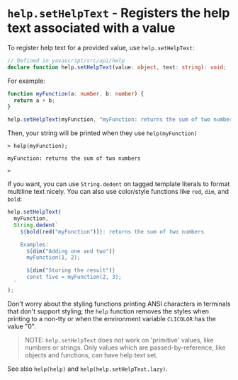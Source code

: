 # `help.setHelpText` - Registers the help text associated with a value

To register help text for a provided value, use `help.setHelpText`:

```ts
// Defined in yavascript/src/api/help
declare function help.setHelpText(value: object, text: string): void;
```

For example:

```ts
function myFunction(a: number, b: number) {
  return a + b;
}

help.setHelpText(myFunction, "myFunction: returns the sum of two numbers");
```

Then, your string will be printed when they use `help(myFunction)`

```
> help(myFunction);

myFunction: returns the sum of two numbers

>
```

If you want, you can use `String.dedent` on tagged template literals to format multiline text nicely. You can also use color/style functions like `red`, `dim`, and `bold`:

```ts
help.setHelpText(
  myFunction,
  String.dedent`
    ${bold(red("myFunction"))}: returns the sum of two numbers

    Examples:
      ${dim("Adding one and two")}
      myFunction(1, 2);

      ${dim("Storing the result")}
      const five = myFunction(2, 3);
  `
);
```

Don't worry about the styling functions printing ANSI characters in terminals that don't support styling; the `help` function removes the styles when printing to a non-tty or when the environment variable `CLICOLOR` has the value "0".

> NOTE: `help.setHelpText` does not work on 'primitive' values, like numbers or strings. Only values which are passed-by-reference, like objects and functions, can have help text set.

See also `help(help)` and `help(help.setHelpText.lazy)`.
